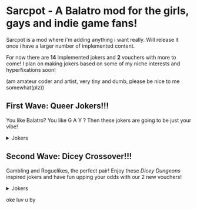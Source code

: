 # Sarcpot - A Balatro mod for the girls, gays and indie game fans!

Sarcpot is a mod where i'm adding anything i want really. Will release it once i have a larger number of implemented content.

For now there are **14** implemented jokers and **2** vouchers with more to come! I plan on making jokers based on some of my niche interests and hyperfixations soon!

(am amateur coder and artist, very tiny and dumb, please be nice to me somewhat(plz)) 

## First Wave: Queer Jokers!!!

You like Balatro? You like G A Y ? Then these jokers are going to be just your vibe!

<details>
  <summary>Jokers</summary>
      -Artemis: Debuffs all Hearts and gain mult for debuffed cards!<br/>
      -Cracked Egg: Transform joker to the right when sold, rarity goes up the longer you hold it!<br/>
      -Double Crescent: Chance for planets when your hand contains a pair<br/>
      -Garlic Bread: The OG! If your first hand is a _High Card_, turn it into an Ace!<br/>
      -Green Carnation: Kings give chips based on how many were already scored!<br/>
      -Labrys: Queens give mult based on how many were already scored!<br/>
      -None Of The Above: Wild Cards have a random chance to give chips, mult, money and xmult<br/>
      -Pancake: Next 3 hands get enhanced into Wild Cards!<br/>
</details>

## Second Wave: Dicey Crossover!!!

Gambling and Roguelikes, the perfect pair! Enjoy these _Dicey Dungeons_ inspired jokers and have fun upping your odds with our 2 new vouchers!

<details>
  <summary>Jokers</summary>
      -Warrior Dice: Small chance to gain free rerolls when discarding and free discards when rerolling!<br/>
      -Thief Dice: Small chance to gain free consumables or temporary jokers on round end!<br/>
      -Robot Dice: Scaling mult if you manage to add your hands up to the jackpot, small chance to scale 6 times as much!<br/>
      -Inventor Dice: Scrap adjacent joker for consumables, chance to fill consumable slots instead!<br/>
      -Witch Dice: Discarded or played cards may add their chips to this joker!
      -Jester Dice: Chance to gain extra hands when discarding or playing matching ranks!
</details>

oke luv u by
